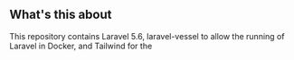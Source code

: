 ## What's this about ##

This repository contains Laravel 5.6, laravel-vessel to allow the running of Laravel in Docker, and Tailwind for the 
